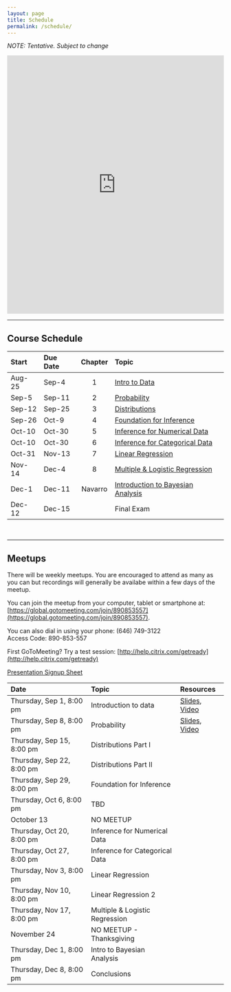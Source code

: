 ```yaml
---
layout: page
title: Schedule
permalink: /schedule/
---
```


*NOTE: Tentative. Subject to change*  

<iframe src="https://calendar.google.com/calendar/embed?src=1rggi2meh364e6ten2lqk6m2mk%40group.calendar.google.com&ctz=America/New_York" style="border: 0" width="100%" height="600" frameborder="0" scrolling="no"></iframe>

<br />

________________________________________________________________________________

## Course Schedule

Start  | Due Date | Chapter | Topic                              
:------|:---------|:-------:|:-----------------------------------
Aug-25 | Sep-4    | 1       | [Intro to Data](/pages/chapter1)
Sep-5  | Sep-11   | 2       | [Probability](/pages/chapter2)
Sep-12 | Sep-25   | 3       | [Distributions](/pages/chapter3)
Sep-26 | Oct-9    | 4       | [Foundation for Inference](/pages/chapter4)
Oct-10 | Oct-30   | 5       | [Inference for Numerical Data](/pages/chapter5)
Oct-10 | Oct-30   | 6       | [Inference for Categorical Data](/pages/chapter6)
Oct-31 | Nov-13   | 7       | [Linear Regression](/pages/chapter7)
Nov-14 | Dec-4    | 8       | [Multiple & Logistic Regression](/pages/chapter8)
Dec-1  | Dec-11   | Navarro | [Introduction to Bayesian Analysis](/pages/chapter9)
Dec-12 | Dec-15   |         | Final Exam

<br />


________________________________________________________________________________

## Meetups

There will be weekly meetups. You are encouraged to attend as many as you can but recordings will generally be availabe within a few days of the meetup.

You can join the meetup from your computer, tablet or smartphone at: [https://global.gotomeeting.com/join/890853557](https://global.gotomeeting.com/join/890853557).

You can also dial in using your phone: (646) 749-3122  
Access Code: 890-853-557

First GoToMeeting? Try a test session: [http://help.citrix.com/getready](http://help.citrix.com/getready)

[Presentation Signup Sheet](https://docs.google.com/spreadsheets/d/18JPR5b-0-Oyinj--H6hb8u8BY9QxCv8S4UsCwTGvS9w/edit#gid=0)


Date                      | Topic                           | Resources |
:-------------------------|:--------------------------------|:----------|
Thursday, Sep 1, 8:00 pm  | Introduction to data            | [Slides](/slides/2016-09-01-Intro_to_Course.html), [Video](https://youtu.be/vRB_AkcfeUQ)
Thursday, Sep 8, 8:00 pm  | Probability                     | [Slides](/slides/2016-09-08-Probability.html), [Video](https://youtu.be/0qztsiM0j3M)
Thursday, Sep 15, 8:00 pm | Distributions Part I            |
Thursday, Sep 22, 8:00 pm | Distributions Part II           |
Thursday, Sep 29, 8:00 pm | Foundation for Inference        |
Thursday, Oct 6, 8:00 pm  | TBD                             |
October 13                | NO MEETUP                       |
Thursday, Oct 20, 8:00 pm | Inference for Numerical Data    |
Thursday, Oct 27, 8:00 pm | Inference for Categorical Data  |
Thursday, Nov 3, 8:00 pm  | Linear Regression               |
Thursday, Nov 10, 8:00 pm | Linear Regression 2             |
Thursday, Nov 17, 8:00 pm | Multiple & Logistic Regression  |
November 24               | NO MEETUP - Thanksgiving        |
Thursday, Dec 1, 8:00 pm  | Intro to Bayesian Analysis      |
Thursday, Dec 8, 8:00 pm  | Conclusions                     |
